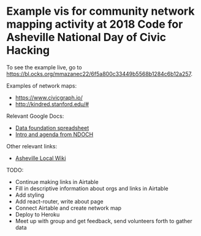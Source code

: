 # Example vis for community network mapping activity at 2018 Code for Asheville National Day of Civic Hacking

To see the example live, go to https://bl.ocks.org/mmazanec22/6f5a800c33449b5568b1284c6b12a257.


Examples of network maps:
* https://www.civicgraph.io/
* http://kindred.stanford.edu/#


Relevant Google Docs:
* [Data foundation spreadsheet](https://docs.google.com/spreadsheets/d/10rSZhKJ5Li3NC6S6AHrD9bywVuCx9OVPQ0z2CgIcSzs/edit?usp=sharing)
* [Intro and agenda from NDOCH](https://docs.google.com/document/d/1zGiggxMU0m5xeWMKCcp_ek5Nz-yRZ3UYsO2tjsnJVXA/edit?usp=sharing)


Other relevant links:
* [Asheville Local Wiki](https://localwiki.org/asheville/)


TODO:
* Continue making links in Airtable
* Fill in descriptive information about orgs and links in Airtable
* Add styling
* Add react-router, write about page
* Connect Airtable and create network map
* Deploy to Heroku
* Meet up with group and get feedback, send volunteers forth to gather data
